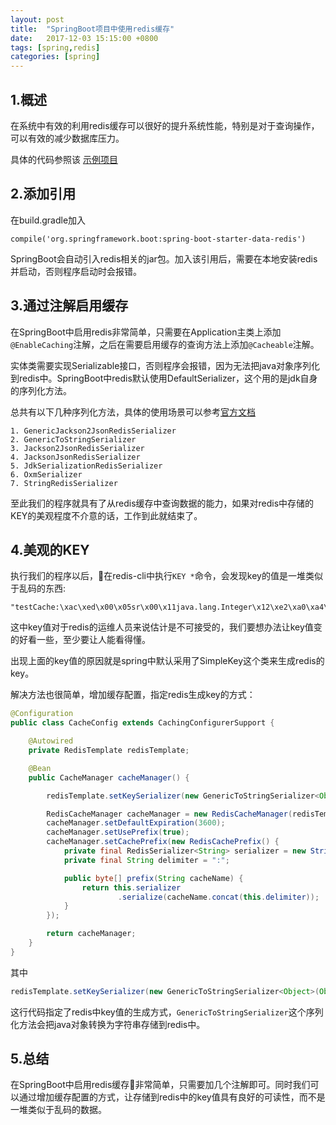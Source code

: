 ```yaml
---
layout: post
title:  "SpringBoot项目中使用redis缓存"
date:   2017-12-03 15:15:00 +0800
tags: [spring,redis]
categories: [spring]
---
```

## 1.概述

在系统中有效的利用redis缓存可以很好的提升系统性能，特别是对于查询操作，可以有效的减少数据库压力。

具体的代码参照该 [示例项目](https://github.com/qihaiyan/boot-multi-datasource)

## 2.添加引用

在build.gradle加入
```
compile('org.springframework.boot:spring-boot-starter-data-redis')
```
SpringBoot会自动引入redis相关的jar包。加入该引用后，需要在本地安装redis并启动，否则程序启动时会报错。

## 3.通过注解启用缓存

在SpringBoot中启用redis非常简单，只需要在Application主类上添加```@EnableCaching```注解，之后在需要启用缓存的查询方法上添加```@Cacheable```注解。

实体类需要实现Serializable接口，否则程序会报错，因为无法把java对象序列化到redis中。SpringBoot中redis默认使用DefaultSerializer，这个用的是jdk自身的序列化方法。

总共有以下几种序列化方法，具体的使用场景可以参考[官方文档](https://docs.spring.io/spring-data/redis/docs/1.8.9.RELEASE/reference/html/#redis:serializer)

```
1. GenericJackson2JsonRedisSerializer
2. GenericToStringSerializer
3. Jackson2JsonRedisSerializer
4. JacksonJsonRedisSerializer
5. JdkSerializationRedisSerializer
6. OxmSerializer
7. StringRedisSerializer
```

至此我们的程序就具有了从redis缓存中查询数据的能力，如果对redis中存储的KEY的美观程度不介意的话，工作到此就结束了。

## 4.美观的KEY

执行我们的程序以后，在redis-cli中执行```KEY *```命令，会发现key的值是一堆类似于乱码的东西:

```
"testCache:\xac\xed\x00\x05sr\x00\x11java.lang.Integer\x12\xe2\xa0\xa4\xf7\x81\x878\x02\x00\x01I\x00\x05valuexr\x00\x10java.lang.Number\x86\xac\x95\x1d\x0b\x94\xe0\x8b\x02\x00\x00xp\x00\x00\x00\x01"
```

这中key值对于redis的运维人员来说估计是不可接受的，我们要想办法让key值变的好看一些，至少要让人能看得懂。

出现上面的key值的原因就是spring中默认采用了SimpleKey这个类来生成redis的key。

解决方法也很简单，增加缓存配置，指定redis生成key的方式：

```java
@Configuration
public class CacheConfig extends CachingConfigurerSupport {

    @Autowired
    private RedisTemplate redisTemplate;

    @Bean
    public CacheManager cacheManager() {

        redisTemplate.setKeySerializer(new GenericToStringSerializer<Object>(Object.class));

        RedisCacheManager cacheManager = new RedisCacheManager(redisTemplate);
        cacheManager.setDefaultExpiration(3600);
        cacheManager.setUsePrefix(true);
        cacheManager.setCachePrefix(new RedisCachePrefix() {
            private final RedisSerializer<String> serializer = new StringRedisSerializer();
            private final String delimiter = ":";

            public byte[] prefix(String cacheName) {
                return this.serializer
                        .serialize(cacheName.concat(this.delimiter));
            }
        });

        return cacheManager;
    }
}
```

其中

```java
redisTemplate.setKeySerializer(new GenericToStringSerializer<Object>(Object.class));
```

这行代码指定了redis中key值的生成方式，```GenericToStringSerializer```这个序列化方法会把java对象转换为字符串存储到redis中。

## 5.总结

在SpringBoot中启用redis缓存非常简单，只需要加几个注解即可。同时我们可以通过增加缓存配置的方式，让存储到redis中的key值具有良好的可读性，而不是一堆类似于乱码的数据。